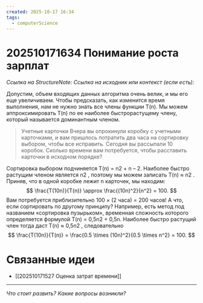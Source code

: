```yaml
---
created: 2025-10-17 16:34
tags:
  - computerScience
---
```

# 202510171634 Понимание роста зарплат

*Ссылка на StructureNote:*
*Ссылка на исходник или контекст (если есть):* 

Допустим, объем входящих данных алгоритма очень велик, и мы его еще увеличиваем. Чтобы предсказать, как изменится время выполнения, нам не нужно знать все члены функции T(n). Мы можем аппроксимировать T(n) по ее наиболее быстрорастущему члену, который называется доминантным членом.

> Учетные карточки Вчера вы опрокинули коробку с учетными карточками, и вам пришлось потратить два часа на сортировку выбором, чтобы все исправить. Сегодня вы рассыпали 10 коробок. Сколько времени вам потребуется, чтобы расставить карточки в исходном порядке?

Cортировка выбором подчиняется T(n) =  n2 + n – 2. Наиболее быстро растущим членом является n2 , поэтому мы можем записать T(n) ≈ n2 . Приняв, что в одной коробке лежит n карточек, мы находим:
$$
\frac{T(10n)}{T(n)} \approx \frac{(10n)^2}{n^2} = 100.
$$ Вам потребуется приблизительно 100 × (2 часа) = 200 часов! А что, если сортировать по другому принципу? Например, есть метод под названием «сортировка пузырьком», временная сложность которого определяется формулой T(n) = 0,5n2 + 0,5n. Наиболее быстро растущий член тогда даст T(n) ≈ 0,5n2 , следовательно
$$
\frac{T(10n)}{T(n)} = \frac{0.5 \times (10n)^2}{0.5 \times n^2} = 100.
$$


# Связанные идеи
- [[202510171527 Оценка затрат времени]]
---

*Что стоит развить? Какие вопросы возникли?*